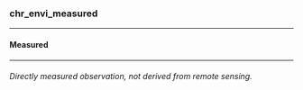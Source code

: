 ### chr_envi_measured



------
#### Measured



------
###### Directly measured observation, not derived from remote sensing.